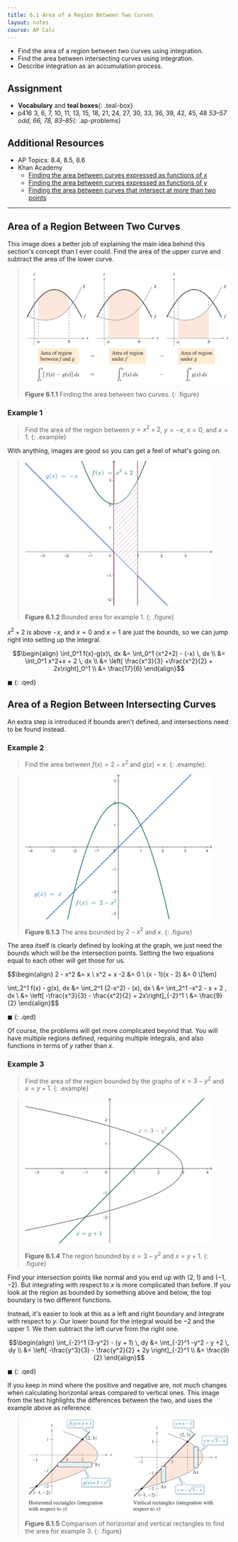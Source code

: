 ```yaml
---
title: 6.1 Area of a Region Between Two Curves
layout: notes
course: AP Calc
---
```


- Find the area of a region between two curves using integration.
- Find the area between intersecting curves using integration.
- Describe integration as an accumulation process.

## Assignment

- **Vocabulary** and **teal boxes**{: .teal-box}
- p416 3, 6, 7, 10, 11, 13, 15, 18, 21, 24, 27, 30, 33, 36, 39, 42, 45, 48 *53–57 odd, 66, 78, 83–85*{: .ap-problems}

## Additional Resources

- AP Topics: 8.4, 8.5, 8.6
- Khan Academy
  - [Finding the area between curves expressed as functions of x](https://www.khanacademy.org/math/ap-calculus-ab/ab-applications-of-integration-new/ab-8-4/v/evaluating-simple-definite-integral)
  - [Finding the area between curves expressed as functions of y](https://www.khanacademy.org/math/ap-calculus-ab/ab-applications-of-integration-new/ab-8-5/v/area-between-curve-and-y-axis)
  - [Finding the area between curves that intersect at more than two points](https://www.khanacademy.org/math/ap-calculus-ab/ab-applications-of-integration-new/ab-8-6/e/area-between-curves-that-intersect-at-more-than-two-points)

---

## Area of a Region Between Two Curves

This image does a better job of explaining the main idea behind this section's concept than I ever could. Find the area of the upper curve and subtract the area of the lower curve.

> ![Calculating the area between two curves.](./img/6-1-area-between.png)
>
> **Figure 6.1.1** Finding the area between two curves.
{: .figure}

### Example 1

> Find the area of the region between ${y=x^2+2}$, ${y=-x}$, $x=0$, and $x=1$.
{: .example}

With anything, images are good so you can get a feel of what's going on.

> ![Example 1](./img/6-1-ex1.png)
>
> **Figure 6.1.2** Bounded area for example 1.
{: .figure}

$x^2+2$ is above $-x$, and $x=0$ and $x=1$ are just the bounds, so we can jump right into setting up the integral.

$$\begin{align}
\int_0^1 f(x)-g(x)\, dx &= \int_0^1 (x^2+2) - (-x) \, dx \\
&= \int_0^1 x^2+x + 2 \, dx \\
&= \left[ \frac{x^3}{3} +\frac{x^2}{2} + 2x\right]_0^1 \\
&= \frac{17}{6}
\end{align}$$

$\blacksquare$
{: .qed}

## Area of a Region Between Intersecting Curves

An extra step is introduced if bounds aren't defined, and intersections need to be found instead.

### Example 2

> Find the area between ${f(x)=2-x^2}$ and ${g(x)=x}$.
{: .example}.

> ![Example 2](./img/6-1-ex2.png)
>
> **Figure 6.1.3** The area bounded by $2-x^2$ and $x$.
{: .figure}

The area itself is clearly defined by looking at the graph, we just need the bounds which will be the intersection points. Setting the two equations equal to each other will get those for us.

$$\begin{align}
2 - x^2 &= x \\
x^2 + x -2 &= 0 \\
(x - 1)(x - 2) &= 0 \\[1em]

\int_2^1 f(x) - g(x)\, dx &= \int_2^1 (2-x^2) - (x)\, dx \\
&= \int_2^1 -x^2 - x + 2 \, dx \\
&= \left[ -\frac{x^3}{3} - \frac{x^2}{2} + 2x\right]_{-2}^1 \\
&= \frac{9}{2}
\end{align}$$

$\blacksquare$
{: .qed}

Of course, the problems will get more complicated beyond that. You will have multiple regions defined, requiring multiple integrals, and also functions in terms of $y$ rather than $x$.

### Example 3

>Find the area of the region bounded by the graphs of ${x=3-y^2}$ and ${x=y+1}$.
{: .example}

> ![Example 3](./img/6-1-ex3.png)
>
> **Figure 6.1.4** The region bounded by ${x=3-y^2}$ and ${x=y+1}$.
{: .figure}

Find your intersection points like normal and you end up with $(2,1)$ and $(-1,-2)$. But integrating with respect to $x$ is more complicated than before. If you look at the region as bounded by something above and below, the top boundary is two different functions.

Instead, it's easier to look at this as a left and right boundary and integrate with respect to $y$. Our lower bound for the integral would be $-2$ and the upper $1$. We then subtract the left curve from the right one.

$$\begin{align}
\int_{-2}^1 (3-y^2) - (y + 1) \, dy &= \int_{-2}^1 -y^2 - y +2 \, dy \\
&= \left[ -\frac{y^3}{3} - \frac{y^2}{2} + 2y \right]_{-2}^1 \\
&= \frac{9}{2}
\end{align}$$

$\blacksquare$
{: .qed}

If you keep in mind where the positive and negative are, not much changes when calculating horizontal areas compared to vertical ones. This image from the text highlights the differences between the two, and uses the example above as reference.

> ![Horizontal vs vertical areas](./img/6-1-hor-vert.png)
>
> **Figure 6.1.5** Comparison of horizontal and vertical rectangles to find the area for example 3.
{: .figure}
